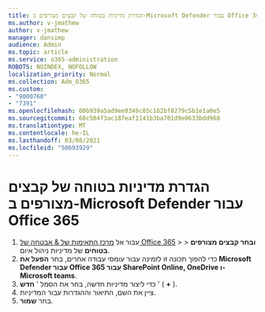```yaml
---
title: הגדרת מדיניות בטוחה של קבצים מצורפים ב-Microsoft Defender עבור Office 365
ms.author: v-jmathew
author: v-jmathew
manager: dansimp
audience: Admin
ms.topic: article
ms.service: o365-administration
ROBOTS: NOINDEX, NOFOLLOW
localization_priority: Normal
ms.collection: Adm_O365
ms.custom:
- "9000760"
- "7391"
ms.openlocfilehash: 00b939a5ad9ee0349c85c162bf8279c5b1e1a0e5
ms.sourcegitcommit: 60c504f3ac187eaf1141b3ba701d9e0633bdd968
ms.translationtype: MT
ms.contentlocale: he-IL
ms.lasthandoff: 03/08/2021
ms.locfileid: "50693929"
---
```

# <a name="set-up-safe-attachment-policies-in-microsoft-defender-for-office-365"></a>הגדרת מדיניות בטוחה של קבצים מצורפים ב-Microsoft Defender עבור Office 365

1. עבור אל [מרכז התאימות של & אבטחה של Office 365](https://go.microsoft.com/fwlink/p/?linkid=2077143)   >    >  **ובחר קבצים מצורפים בטוחים** של מדיניות ניהול איום.
2. כדי להפוך תכונה זו לזמינה עבור עומסי עבודה אחרים, בחר **הפעל את Microsoft Defender עבור Office 365 עבור SharePoint Online, OneDrive ו-Microsoft teams**.
3. כדי ליצור מדיניות חדשה, בחר את הסמל ' **חדש** ' ( **+** ).
4. ציין את השם, התיאור וההגדרות עבור המדיניות.
5. בחר **שמור**.
